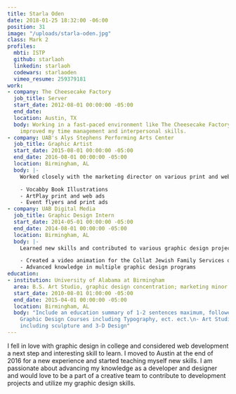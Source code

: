 ```yaml
---
title: Starla Oden
date: 2018-01-25 18:32:00 -06:00
position: 31
image: "/uploads/starla-oden.jpg"
class: Mark 2
profiles:
  mbti: ISTP
  github: starlaoh
  linkedin: starlaoh
  codewars: starlaoden
  vimeo_resume: 259379181
work:
- company: The Cheesecake Factory
  job_title: Server
  start_date: 2012-08-01 00:00:00 -05:00
  end_date: 
  location: Austin, TX
  body: Working in a fast-paced environment like The Cheesecake Factory has vastly
    improved my time management and interpersonal skills.
- company: UAB's Alys Stephens Performing Arts Center
  job_title: Graphic Artist
  start_date: 2015-08-01 00:00:00 -05:00
  end_date: 2016-08-01 00:00:00 -05:00
  location: Birmingham, AL
  body: |-
    Worked closely with the marketing director on various print and web projects:

    - Vocabby Book Illustrations
    - ArtPlay print and web ads
    - Event flyers and print ads
- company: UAB Digital Media
  job_title: Graphic Design Intern
  start_date: 2014-05-01 00:00:00 -05:00
  end_date: 2014-08-01 00:00:00 -05:00
  location: Birmingham, AL
  body: |-
    Learned new skills and contributed to various graphic design projects:

    - Created a video animation for the Collat Jewish Family Services organization
    - Advanced knowledge in multiple graphic design programs
education:
- institution: University of Alabama at Birmingham
  area: B.S. Art Studio, graphic design concentration; marketing minor
  start_date: 2010-08-01 01:00:00 -05:00
  end_date: 2015-04-01 00:00:00 -05:00
  location: Birmingham, AL
  body: "Include an education summary of 1-2 sentences maximum, followed by:\n\n-
    Graphic Design Courses including Typography, ect. ect.\n- Art Studio Courses
    including sculpture and 3-D Design"
---
```


I fell in love with graphic design in college and considered web development a next step and interesting skill to learn. I moved to Austin at the end of 2016 for a new experience and started teaching myself new skills. I am passionate about advancing my knowledge as a developer and designer and would love to be a part of a creative team to contribute to development projects and utilize my graphic design skills.
